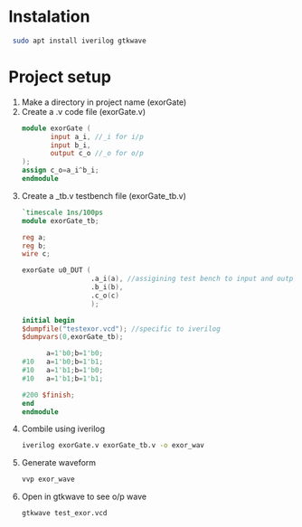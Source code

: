 # Instalation
```bash
 sudo apt install iverilog gtkwave
```

# Project setup
1. Make a directory in project name (exorGate)
2. Create a .v code file (exorGate.v)
   ``` verilog
   module exorGate (
          input a_i, //_i for i/p
          input b_i,
          output c_o //_o for o/p
   );
   assign c_o=a_i^b_i;
   endmodule
   ```
3. Create a _tb.v testbench file (exorGate_tb.v)
   ``` verilog
   `timescale 1ns/100ps
   module exorGate_tb;

   reg a;
   reg b;
   wire c;

   exorGate u0_DUT (    
                    .a_i(a), //assigining test bench to input and output
                    .b_i(b),
                    .c_o(c)
                    );

   initial begin
   $dumpfile("testexor.vcd"); //specific to iverilog
   $dumpvars(0,exorGate_tb);

         a=1'b0;b=1'b0;
   #10   a=1'b0;b=1'b1;
   #10   a=1'b1;b=1'b0;
   #10   a=1'b1;b=1'b1;

   #200 $finish;
   end
   endmodule
   ```
4. Combile using iverilog
   ```bash
   iverilog exorGate.v exorGate_tb.v -o exor_wav
   ```
5. Generate waveform
   ```bash
   vvp exor_wave
   ```
6. Open in gtkwave to see o/p wave
   ```bash
   gtkwave test_exor.vcd
   ```
